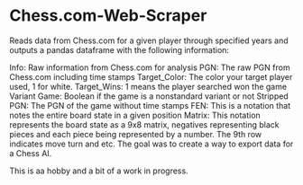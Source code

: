 # Chess.com-Web-Scraper
Reads data from Chess.com for a given player through specified years and outputs a pandas dataframe with the following information:

Info: Raw information from Chess.com for analysis
PGN: The raw PGN from Chess.com including time  stamps
Target_Color: The color your target player used, 1 for white.
Target_Wins: 1 means the player searched won the game
Variant Game: Boolean if the game is a  nonstandard variant or not
Stripped PGN: The PGN of the game without time stamps
FEN: This is a notation that notes the entire board state in a given position
Matrix: This notation represents the board  state as a 9x8 matrix, negatives representing black pieces and each piece being represented by a number. The 9th row indicates move turn and etc. The goal was to create a way to export data for a Chess AI.

This is aa hobby and a bit of a  work in progress.
